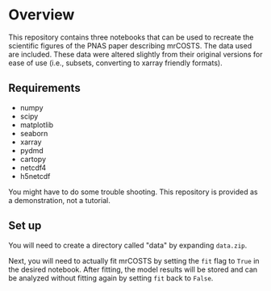 # Overview

This repository contains three notebooks that can be used to recreate the scientific figures of the PNAS paper describing mrCOSTS. The data used are included. These data were altered slightly from their original versions for ease of use (i.e., subsets, converting to xarray friendly formats).

## Requirements

- numpy
- scipy
- matplotlib
- seaborn
- xarray
- pydmd
- cartopy
- netcdf4
- h5netcdf

You might have to do some trouble shooting. This repository is provided as a demonstration, not a tutorial.

## Set up

You will need to create a directory called "data" by expanding `data.zip`.

Next, you will need to actually fit mrCOSTS by setting the `fit` flag to `True` in the desired notebook. After fitting, the model results will be stored and can be analyzed without fitting again by setting `fit` back to `False`. 
